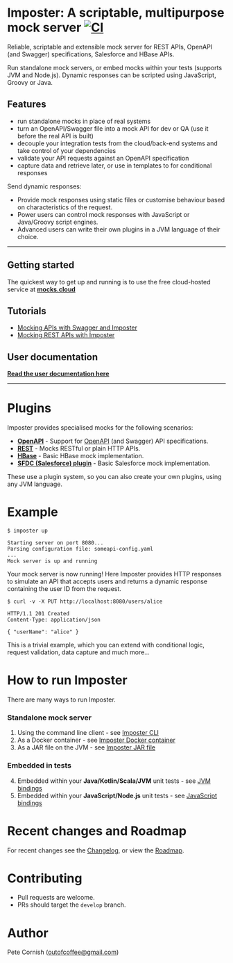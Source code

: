 # Imposter: A scriptable, multipurpose mock server [![CI](https://github.com/outofcoffee/imposter/actions/workflows/ci.yaml/badge.svg)](https://github.com/outofcoffee/imposter/actions/workflows/ci.yaml)

Reliable, scriptable and extensible mock server for REST APIs, OpenAPI (and Swagger) specifications, Salesforce and HBase APIs.

Run standalone mock servers, or embed mocks within your tests (supports JVM and Node.js). Dynamic responses can be scripted using JavaScript, Groovy or Java.

## Features

* run standalone mocks in place of real systems
* turn an OpenAPI/Swagger file into a mock API for dev or QA (use it before the real API is built)
* decouple your integration tests from the cloud/back-end systems and take control of your dependencies
* validate your API requests against an OpenAPI specification
* capture data and retrieve later, or use in templates to for conditional responses

Send dynamic responses:

- Provide mock responses using static files or customise behaviour based on characteristics of the request.
- Power users can control mock responses with JavaScript or Java/Groovy script engines.
- Advanced users can write their own plugins in a JVM language of their choice.

*****
## Getting started

The quickest way to get up and running is to use the free cloud-hosted service at **[mocks.cloud](https://www.mocks.cloud)**

## Tutorials

* [Mocking APIs with Swagger and Imposter](https://medium.com/@outofcoffee/mocking-apis-with-swagger-and-imposter-3694bd1733c0)
* [Mocking REST APIs with Imposter](https://medium.com/@outofcoffee/mocking-apis-with-imposter-53bd908632e5)

## User documentation

**[Read the user documentation here](https://www.imposter.sh/docs/)**

*****

# Plugins

Imposter provides specialised mocks for the following scenarios:

* **[OpenAPI](docs/openapi_plugin.md)** - Support for [OpenAPI](https://github.com/OAI/OpenAPI-Specification) (and Swagger) API specifications.
* **[REST](docs/rest_plugin.md)** - Mocks RESTful or plain HTTP APIs.
* **[HBase](docs/hbase_plugin.md)** - Basic HBase mock implementation.
* **[SFDC (Salesforce) plugin](docs/sfdc_plugin.md)** - Basic Salesforce mock implementation.

These use a plugin system, so you can also create your own plugins, using any JVM language.

# Example

```shell
$ imposter up

Starting server on port 8080...
Parsing configuration file: someapi-config.yaml
...
Mock server is up and running
```

Your mock server is now running! Here Imposter provides HTTP responses to simulate an API that accepts users and returns a dynamic response containing the user ID from the request.

```shell
$ curl -v -X PUT http://localhost:8080/users/alice

HTTP/1.1 201 Created
Content-Type: application/json

{ "userName": "alice" }
```

This is a trivial example, which you can extend with conditional logic, request validation, data capture and much more... 

# How to run Imposter

There are many ways to run Imposter.

### Standalone mock server

1. Using the command line client - see [Imposter CLI](./docs/run_imposter_cli.md)
2. As a Docker container - see [Imposter Docker container](./docs/run_imposter_docker.md)
3. As a JAR file on the JVM - see [Imposter JAR file](./docs/run_imposter_jar.md)

### Embedded in tests

4. Embedded within your **Java/Kotlin/Scala/JVM** unit tests - see [JVM bindings](./distro/embedded/README.md)
5. Embedded within your **JavaScript/Node.js** unit tests - see [JavaScript bindings](https://github.com/gatehill/imposter-js)

# Recent changes and Roadmap
  
For recent changes see the [Changelog](CHANGELOG.md), or view the [Roadmap](docs/roadmap.md).

# Contributing

* Pull requests are welcome.
* PRs should target the `develop` branch.

# Author

Pete Cornish (outofcoffee@gmail.com)
